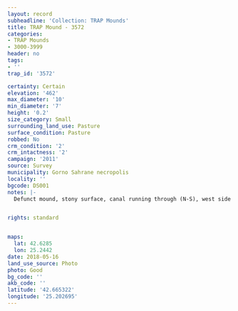 ```yaml
---
layout: record
subheadline: 'Collection: TRAP Mounds'
title: TRAP Mound - 3572
categories:
- TRAP Mounds
- 3000-3999
header: no
tags:
- ''
trap_id: '3572'

certainty: Certain
elevation: '462'
max_diameter: '10'
min_diameter: '7'
height: '0.2'
size_category: Small
surrounding_land_use: Pasture
surface_condition: Pasture
robbed: No
crm_condition: '2'
crm_intactness: '2'
campaign: '2011'
source: Survey
municipality: Gorno Sahrane necropolis
locality: ''
bgcode: DS001
notes: |-
  Defunct mound, stony surface, canal running through (N-S), west side taken away, large stones around.


rights: standard


maps:
  lat: 42.6285
  lon: 25.2442
date: 2018-05-16
land_use_source: Photo
photo: Good
bg_code: ''
akb_code: ''
latitude: '42.665322'
longitude: '25.202695'
---
```


